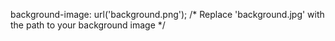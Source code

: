   background-image: url('background.png'); /* Replace 'background.jpg' with the path to your background image */
